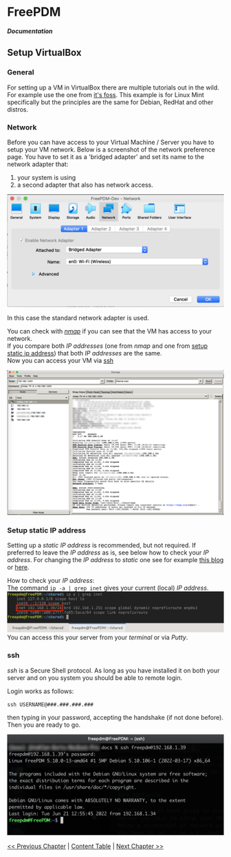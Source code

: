 # FreePDM
***Documentation***

## Setup VirtualBox

### General

For setting up a VM in VirtualBox there are multiple tutorials out in the wild.
For example use the one from [it's foss](https://itsfoss.com/install-linux-mint-in-virtualbox/).
This example is for Linux Mint specifically but the principles are the same for Debian, RedHat and other distros.

### Network

Before you can have access to your Virtual Machine / Server you have to setup your VM network.
Below is a screenshot of the network preference page.
You have to set it as a 'bridged adapter' and set its name to the network adapter that:

1. your system is using
2. a second adapter that also has network access.

![vbnetworksettings](./figures/VBNetworksettings.png)

In this case the standard network adapter is used.

You can check with [_nmap_](https://nmap.org) if you can see that the VM has access to your network.  
If you compare both _IP addresses_ (one from _nmap_ and one from [setup static ip address](#setup-static-ip-address)) that both _IP addresses_ are the same.  
Now you can access your VM via [ssh](#ssh)

![zenmap](figures/Zenmap.png)

### Setup static IP address

Setting up a _static_ _IP address_ is recommended, but not required.
If preferred to leave the _IP address_ as is, see below how to check your _IP address_.
For changing the _IP address_ to _static_ one see for example [this blog](https://www.rosehosting.com/blog/how-to-configure-static-ip-address-on-ubuntu-20-04/) or [here](https://linuxconfig.org/how-to-setup-a-static-ip-address-on-debian-linux).

How to check your _IP address_:  
The command `ip -a | grep inet` gives your current (local) _IP address_.
![getipaddress](./figures/get_IPadress.png)
You can access this your server from your _terminal_ or via _Putty_. 

### ssh

_ssh_ is a  Secure Shell protocol.
As long as you have installed it on both your server and on you system you should be able to remote login.

Login works as follows:  
```shell
ssh USERNAME@###.###.###.###
``` 
then typing in your password, accepting the handshake (if not done before). 
Then you are ready to go.

![ssh_login](./figures/ssh_login.png)

[<< Previous Chapter](commands.md) | [Content Table](README.md) | [Next Chapter >>]()
